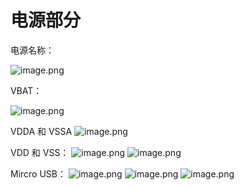 
# 电源部分

电源名称：

![image.png](https://zbn-picture1-1319009493.cos.ap-chengdu.myqcloud.com/public-pic/202403200837419.png)

VBAT：

![image.png](https://zbn-picture1-1319009493.cos.ap-chengdu.myqcloud.com/public-pic/202403200848263.png)

VDDA 和 VSSA
![image.png](https://zbn-picture1-1319009493.cos.ap-chengdu.myqcloud.com/public-pic/202403200848148.png)

VDD 和 VSS：
![image.png](https://zbn-picture1-1319009493.cos.ap-chengdu.myqcloud.com/public-pic/202403200851796.png)
![image.png](https://zbn-picture1-1319009493.cos.ap-chengdu.myqcloud.com/public-pic/202403200851520.png)

Mircro USB：
![image.png](https://zbn-picture1-1319009493.cos.ap-chengdu.myqcloud.com/public-pic/202403200851678.png)
![image.png](https://zbn-picture1-1319009493.cos.ap-chengdu.myqcloud.com/public-pic/202403200852879.png)
![image.png](https://zbn-picture1-1319009493.cos.ap-chengdu.myqcloud.com/public-pic/202403200853203.png)
